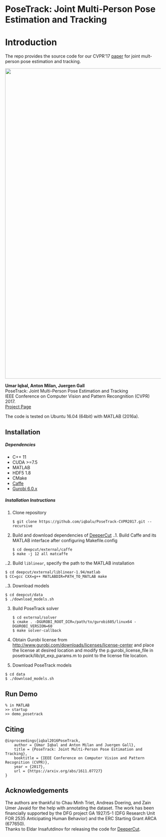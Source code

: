 PoseTrack: Joint Multi-Person Pose Estimation and Tracking
========================
 
# Introduction
The repo provides the source code for our CVPR'17 [paper](https://arxiv.org/abs/1611.07727) for joint mult-person pose estimation and tracking. 

<p align="left">
<img src="http://pages.iai.uni-bonn.de/iqbal_umar/PoseTrack/data/PoseTrack.gif", width="1000">
</p>

**Umar Iqbal, Anton Milan, Juergen Gall**  
PoseTrack: Joint Multi-Person Pose Estimation and Tracking  
IEEE Conference on Computer Vision and Pattern Recongnition (CVPR) 2017.  
[Project Page](http://pages.iai.uni-bonn.de/iqbal_umar/PoseTrack/)  

The code is tested on Ubuntu 16.04 (64bit) with MATLAB (2016a).  

## Installation

##### Dependencies
- C++ 11
- CUDA >=7.5
- MATLAB
- HDF5 1.8
- CMake
- [Caffe](http://caffe.berkeleyvision.org/installation.html)
- [Gurobi 6.0.x](https://user.gurobi.com/download/gurobi-optimizer)

##### Installation Instructions
1. Clone repository	
   ```
   $ git clone https://github.com/iqbalu/PoseTrack-CVPR2017.git --recursive
   ```

2. Build and download dependencies of [DeeperCut](https://github.com/eldar/deepcut)
..1. Build Caffe and its MATLAB interface after configuring Makefile.config
   ```
   $ cd deepcut/external/caffe
   $ make -j 12 all matcaffe
   ```

..2. Build `liblinear`, specify the path to the MATLAB installation	
   ```
   $ cd deepcut/external/liblinear-1.94/matlab
   $ CC=gcc CXX=g++ MATLABDIR=PATH_TO_MATLAB make
   ```

..3. Download models
   ```
   $ cd deepcut/data
   $ ./download_models.sh
   ```

3. Build PoseTrack solver	
   ```
   $ cd external/solver
   $ cmake . -DGUROBI_ROOT_DIR=/path/to/gurobi605/linux64 -DGUROBI_VERSION=60
   $ make solver-callback
   ```

4. Obtain Gurobi license from http://www.gurobi.com/downloads/licenses/license-center
   and place the license at desired location and modify the p.gurobi_license_file in posetrack/lib/pt_exp_params.m to point to the license file location.  

5. Download PoseTrack models
```
$ cd data
$ ./download_models.sh
```

## Run Demo	
```
% in MATLAB
>> startup
>> demo_posetrack
```

## Citing
```
@inproceedings{iqbal2016PoseTrack,
	author = {Umar Iqbal and Anton Milan and Juergen Gall},
	title = {PoseTrack: Joint Multi-Person Pose Estimation and Tracking},
	booktitle = {IEEE Conference on Computer Vision and Pattern Recognition (CVPR)},
	year = {2017},
	url = {https://arxiv.org/abs/1611.07727}
}
```

## Acknowledgements  
The authors are thankful to Chau Minh Triet, Andreas Doering, and Zain Umer Javaid for the help with annotating the dataset. The work has been financially supported by the DFG project GA 1927/5-1 (DFG Research Unit FOR 2535 Anticipating Human Behavior) and the ERC Starting Grant ARCA (677650).  
Thanks to Eldar Insafutdinov for releasing the code for [DeeperCut](https://github.com/eldar/deepcut).






